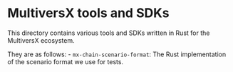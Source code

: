 # MultiversX tools and SDKs

This directory contains various tools and SDKs written in Rust for the MultiversX ecosystem.

They are as follows:
    - `mx-chain-scenario-format`: The Rust implementation of the scenario format we use for tests.
